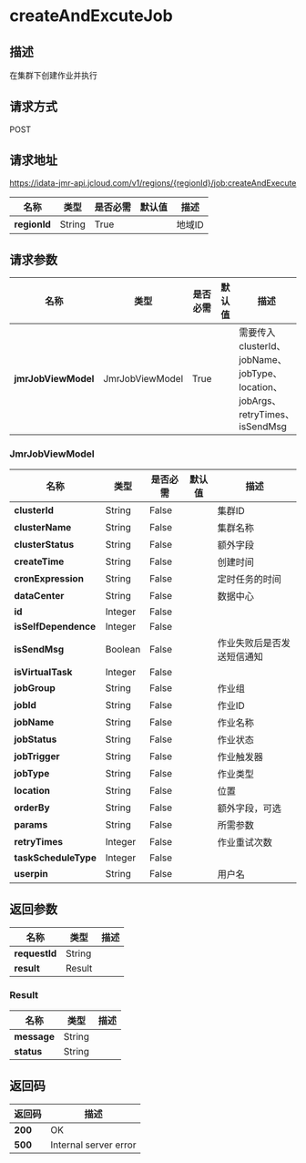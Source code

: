 # createAndExcuteJob


## 描述
在集群下创建作业并执行

## 请求方式
POST

## 请求地址
https://idata-jmr-api.jcloud.com/v1/regions/{regionId}/job:createAndExecute

|名称|类型|是否必需|默认值|描述|
|---|---|---|---|---|
|**regionId**|String|True||地域ID|

## 请求参数
|名称|类型|是否必需|默认值|描述|
|---|---|---|---|---|
|**jmrJobViewModel**|JmrJobViewModel|True||需要传入clusterId、jobName、jobType、location、jobArgs、retryTimes、isSendMsg|

### JmrJobViewModel
|名称|类型|是否必需|默认值|描述|
|---|---|---|---|---|
|**clusterId**|String|False||集群ID|
|**clusterName**|String|False||集群名称|
|**clusterStatus**|String|False||额外字段|
|**createTime**|String|False||创建时间|
|**cronExpression**|String|False||定时任务的时间|
|**dataCenter**|String|False||数据中心|
|**id**|Integer|False|||
|**isSelfDependence**|Integer|False|||
|**isSendMsg**|Boolean|False||作业失败后是否发送短信通知|
|**isVirtualTask**|Integer|False|||
|**jobGroup**|String|False||作业组|
|**jobId**|String|False||作业ID|
|**jobName**|String|False||作业名称|
|**jobStatus**|String|False||作业状态|
|**jobTrigger**|String|False||作业触发器|
|**jobType**|String|False||作业类型|
|**location**|String|False||位置|
|**orderBy**|String|False||额外字段，可选|
|**params**|String|False||所需参数|
|**retryTimes**|Integer|False||作业重试次数|
|**taskScheduleType**|Integer|False|||
|**userpin**|String|False||用户名|

## 返回参数
|名称|类型|描述|
|---|---|---|
|**requestId**|String||
|**result**|Result||


### Result
|名称|类型|描述|
|---|---|---|
|**message**|String||
|**status**|String||

## 返回码
|返回码|描述|
|---|---|
|**200**|OK|
|**500**|Internal server error|

